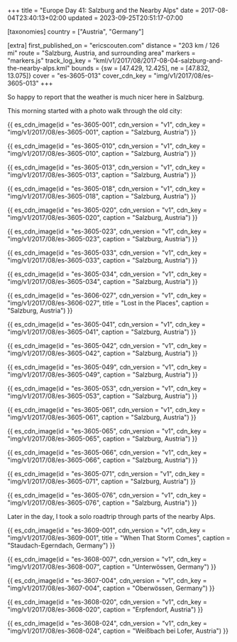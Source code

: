 +++
title = "Europe Day 41: Salzburg and the Nearby Alps"
date = 2017-08-04T23:40:13+02:00
updated = 2023-09-25T20:51:17-07:00

[taxonomies]
country = ["Austria", "Germany"]

[extra]
first_published_on = "ericscouten.com"
distance = "203 km / 126 mi"
route = "Salzburg, Austria, and surrounding area"
markers = "markers.js"
track_log_key = "kml/v1/2017/08/2017-08-04-salzburg-and-the-nearby-alps.kml"
bounds = {sw = [47.429, 12.425], ne = [47.832, 13.075]}
cover = "es-3605-013"
cover_cdn_key = "img/v1/2017/08/es-3605-013"
+++

So happy to report that the weather is much nicer here in Salzburg.

<!-- more -->

This morning started with a photo walk through the old city:

{{ es_cdn_image(id = "es-3605-001", cdn_version = "v1", cdn_key = "img/v1/2017/08/es-3605-001", caption = "Salzburg, Austria") }}

{{ es_cdn_image(id = "es-3605-010", cdn_version = "v1", cdn_key = "img/v1/2017/08/es-3605-010", caption = "Salzburg, Austria") }}

{{ es_cdn_image(id = "es-3605-013", cdn_version = "v1", cdn_key = "img/v1/2017/08/es-3605-013", caption = "Salzburg, Austria") }}

{{ es_cdn_image(id = "es-3605-018", cdn_version = "v1", cdn_key = "img/v1/2017/08/es-3605-018", caption = "Salzburg, Austria") }}

{{ es_cdn_image(id = "es-3605-020", cdn_version = "v1", cdn_key = "img/v1/2017/08/es-3605-020", caption = "Salzburg, Austria") }}

{{ es_cdn_image(id = "es-3605-023", cdn_version = "v1", cdn_key = "img/v1/2017/08/es-3605-023", caption = "Salzburg, Austria") }}

{{ es_cdn_image(id = "es-3605-033", cdn_version = "v1", cdn_key = "img/v1/2017/08/es-3605-033", caption = "Salzburg, Austria") }}

{{ es_cdn_image(id = "es-3605-034", cdn_version = "v1", cdn_key = "img/v1/2017/08/es-3605-034", caption = "Salzburg, Austria") }}

{{ es_cdn_image(id = "es-3606-027", cdn_version = "v1", cdn_key = "img/v1/2017/08/es-3606-027", title = "Lost in the Places", caption = "Salzburg, Austria") }}

{{ es_cdn_image(id = "es-3605-041", cdn_version = "v1", cdn_key = "img/v1/2017/08/es-3605-041", caption = "Salzburg, Austria") }}

{{ es_cdn_image(id = "es-3605-042", cdn_version = "v1", cdn_key = "img/v1/2017/08/es-3605-042", caption = "Salzburg, Austria") }}

{{ es_cdn_image(id = "es-3605-049", cdn_version = "v1", cdn_key = "img/v1/2017/08/es-3605-049", caption = "Salzburg, Austria") }}

{{ es_cdn_image(id = "es-3605-053", cdn_version = "v1", cdn_key = "img/v1/2017/08/es-3605-053", caption = "Salzburg, Austria") }}

{{ es_cdn_image(id = "es-3605-061", cdn_version = "v1", cdn_key = "img/v1/2017/08/es-3605-061", caption = "Salzburg, Austria") }}

{{ es_cdn_image(id = "es-3605-065", cdn_version = "v1", cdn_key = "img/v1/2017/08/es-3605-065", caption = "Salzburg, Austria") }}

{{ es_cdn_image(id = "es-3605-066", cdn_version = "v1", cdn_key = "img/v1/2017/08/es-3605-066", caption = "Salzburg, Austria") }}

{{ es_cdn_image(id = "es-3605-071", cdn_version = "v1", cdn_key = "img/v1/2017/08/es-3605-071", caption = "Salzburg, Austria") }}

{{ es_cdn_image(id = "es-3605-076", cdn_version = "v1", cdn_key = "img/v1/2017/08/es-3605-076", caption = "Salzburg, Austria") }}

Later in the day, I took a solo roadtrip through parts of the nearby Alps.

{{ es_cdn_image(id = "es-3609-001", cdn_version = "v1", cdn_key = "img/v1/2017/08/es-3609-001", title = "When That Storm Comes", caption = "Staudach-Egerndach, Germany") }}

{{ es_cdn_image(id = "es-3608-007", cdn_version = "v1", cdn_key = "img/v1/2017/08/es-3608-007", caption = "Unterwössen, Germany") }}

{{ es_cdn_image(id = "es-3607-004", cdn_version = "v1", cdn_key = "img/v1/2017/08/es-3607-004", caption = "Oberwössen, Germany") }}

{{ es_cdn_image(id = "es-3608-020", cdn_version = "v1", cdn_key = "img/v1/2017/08/es-3608-020", caption = "Erpfendorf, Austria") }}

{{ es_cdn_image(id = "es-3608-024", cdn_version = "v1", cdn_key = "img/v1/2017/08/es-3608-024", caption = "Weißbach bei Lofer, Austria") }}
